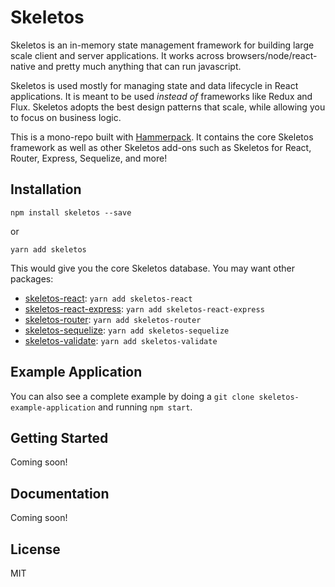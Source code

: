 # Skeletos 

Skeletos is an in-memory state management framework for building large scale client and server applications. It works across 
browsers/node/react-native and pretty much anything that can run javascript.

Skeletos is used mostly for managing state and data lifecycle in React applications. It is meant to be used 
*instead of* frameworks like Redux and Flux. Skeletos adopts the best design patterns that scale, while allowing you to
focus on business logic.

This is a mono-repo built with [Hammerpack](https://www.npmjs.com/package/hammerpack). It contains the core Skeletos 
framework as well as other Skeletos add-ons such as Skeletos for React, Router, Express, Sequelize, and more!

## Installation

`npm install skeletos --save`

or 

`yarn add skeletos`

This would give you the core Skeletos database. You may want other packages:
- [skeletos-react](https://github.com/pythian/skeletos/tree/master/src/react): `yarn add skeletos-react`
- [skeletos-react-express](https://github.com/pythian/skeletos/tree/master/src/react-express): `yarn add skeletos-react-express`
- [skeletos-router](https://github.com/pythian/skeletos/tree/master/src/router): `yarn add skeletos-router`
- [skeletos-sequelize](https://github.com/pythian/skeletos/tree/master/src/sequelize): `yarn add skeletos-sequelize`
- [skeletos-validate](https://github.com/pythian/skeletos/tree/master/src/validate): `yarn add skeletos-validate`

## Example Application

You can also see a complete example by doing a `git clone skeletos-example-application` and running `npm start`.

## Getting Started

Coming soon!

## Documentation

Coming soon!

## License

MIT